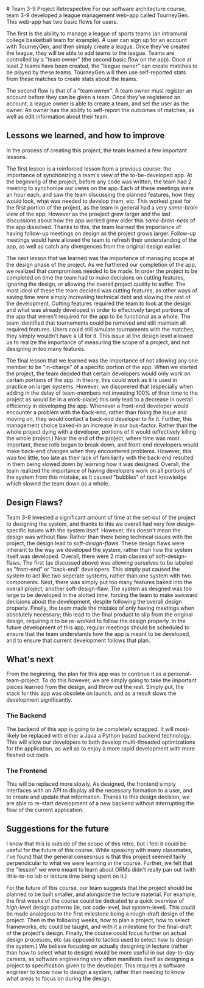 \# Team 3-9 Project Retrospective
For our software architecture course, team 3-9 developed a league management web-app called TourneyGen. 
This web-app has two basic flows for users. 

The first is the ability to manage a league of sports teams (an intramural college basketball team for example). A user can sign
up for an account with TourneyGen, and then simply create a league. Once they've created the league, they will be able to
add teams to the league. Teams are controlled by a "team owner" (the second basic flow on the app). Once at least 2 teams have
been created, the "league owner" can create matches to be played by these teams. TourneyGen will then use self-reported stats
from these matches to create stats about the teams.

The second flow is that of a "team owner". A team owner must register an account before they can be given a team. Once they've
registered an account, a league owner is able to create a team, and set the user as the owner. An owner has the ability to
self-report the outcomes of matches, as well as edit information about their team.

## Lessons we learned, and how to improve
In the process of creating this project, the team learned a few important lessons.

The first lesson is a reinforced lesson from a previous course: the importance of synchonizing a team's view of the
to-be-developed app. At the beginning of the project, before any code was written, the team had 2 meeting to synchonize
our views on the app. Each of these meetings were an hour each, and saw the team discussing the planned features,
how they would look, what was needed to develop them, etc. This worked great for the first portion of the project, as
the team in general had a very *same-brain* view of the app. However as the proeject grew larger and the last discussions 
about how the app worked grew older this *same-brain-ness* of the app dissolved. Thanks to this, the team learned the
importance of having follow-up meetings on design as the project grows larger. Follow-up meetings would have allowed
the team to refresh their understanding of the app, as well as catch any divergences from the original design earlier.

The next lesson that we learned was the importance of managing scope at the design phase of the project. As we furthered our completion of the
app, we realized that compromises needed to be made. In order the project to be completed on time the team had to make decisions
on cutting features, ignoring the design, or allowing the overall project quality to suffer. The most ideal of these the team
decided was cutting features, as other ways of saving time were simply increasing technical debt and slowing the rest of the
development. Cutting features required the team to look at the design and what was already developed in order to effectively
target portions of the app that weren't required for the app to be functional as a whole. The team identified that tournaments
could be removed and still maintain all required features. Users could still simulate tournaments with the matches, they simply
wouldn't have a UI for it. This issue at the design level allowed us to realize the importance of measuring the scope of a
project, and not designing in too many features.

The final lesson that we learned was the importance of not allowing any one member to be "in-charge" of a specific portion
of the app. When we started the project, the team decided that certain developers would only work on certain portions of the
app. In theory, this could work as it is used in practice on larger systems. However, we discovered that (especially when
adding in the delay of team-members not investing 100% of their time to the project as would be in a work-place) this only
lead to a decrease in overall efficiency in developing the app. Whenever a front-end developer would encounter a problem
with the back-end, rather than fixing the issue and moving on, they would contact a back-end developer to fix it. Further, 
this management choice baked-in an increase in our bus-factor. Rather than the whole project dying with a developer, portions
of it would (effectively killing the whole project.) Near the end of the project, where time was most important, these rolls
began to break down, and front-end developers would make back-end changes when they encountered problems. However, this was
too little, too late as their lack of familiarity with the back-end resulted in them being slowed down by learning how
it was designed. Overall, the team realized the importance of having developers work on all portions of the system from
this mistake, as it caused "bubbles" of tacit knowledge which slowed the team down as a whole.

## Design Flaws?
Team 3-9 invested a significant amount of time at the set-out of the project to designing the system, and thanks to this
we overall had very few design-specific issues with the system itself. However, this doesn't mean the design was without
flaw. Rather than there being techincal issues with the project, the design lead to *soft-design-flaws*. These design flaws
were inherant to the way we developed the system, rather than how the system itself was developed. Overall, there were
2 main classes of soft-design-flaws. The first (as discussed above) was allowing ourselves to be labeled as "front-end" or 
"back-end" developers. This simply put caused the system to act like two seperate systems, rather than one system with 
two components. Next, there was simply put too many features baked into the overall project; another soft-design-flaw. 
The system as desgned was too large to be developed in the alotted time, forcing the team to make awkward decisions 
about the development, despite following the overall design properly. Finally, the team made the mistake of only having
meetings when absolutely necessary; this lead to the final product to slip from the original design, requiring it to be
re-worked to follow the design properly. In the future development of this app, regular meetings should be scheduled to 
ensure that the team understands how the app is meant to be developed, and to ensure that current development follows that
plan.

## What's next
From the beginning, the plan for this app was to continue it as a personal-team-project. To do this however, we are simply
going to take the important pieces learned from the design, and throw out the rest. Simply put, the stack for this app was
obsolete on launch, and as a result slows the development significantly.

### The Backend
The backend of this app is going to be completely scrapped. It will most-likely be replaced with either a Java a Python based
backend technology. This will allow our developers to both develop multi-threaded optimizations for the application, as well
as to enjoy a more rapid development with more fleshed out tools.

### The Frontend
This will be replaced more slowly. As designed, the frontend simply interfaces with an API to display all the necessary
formation to a user, and to create and update that information. Thanks to this design decision, we are able to re-start
development of a new backend without interrupting the flow of the current application.

## Suggestions for the future
I know that this is outside of the scope of this retro, but I feel it could be useful for the future of this course. 
While speaking with many classmates, I've found that the general consesnsus is that this project seemed fairly 
perpendicular to what we were learning in the course. Further, we felt that the "lesson" we were meant to learn about
ORMs didn't really pan out (with little-to-no lab or lecture time being spent on it.)

For the future of this course, our team suggests that the project should be planned to be built smaller, and alongside the
lecture material. For example, the first weeks of the course could be dedcated to a quick overview of *high-level* design
patterns (ie, not code-level, but system-level). This could be made analogous to the first milestone being a rough-draft
design of the project. Then in the following weeks, how to plan a project, how to select frameworks, etc could be taught,
and with it a milestone for the final-draft of the project's design. Finally, the course could focus further on actual
design processes, etc (as opposed to tactics used to select how to design the system.) We believe focusing on actually
designing in lecture (rather than how to select what to design) would be more useful in our day-to-day careers, as 
software engineering very often manifests itself as designing a project to specification given to the developer. This requires
a software engineer to know how to design a system, rather than needing to know what areas to focus on during the design.
